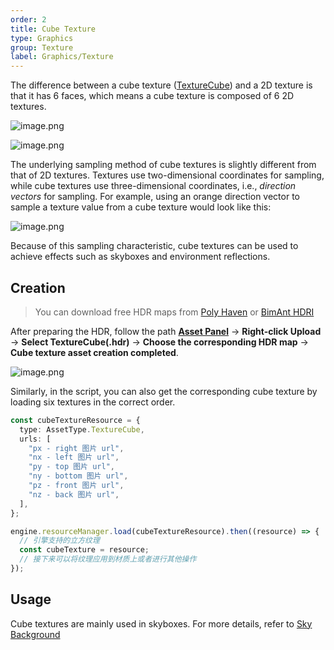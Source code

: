 ```yaml
---
order: 2
title: Cube Texture
type: Graphics
group: Texture
label: Graphics/Texture
---
```


The difference between a cube texture ([TextureCube](/en/apis/core/#TextureCube)) and a 2D texture is that it has 6 faces, which means a cube texture is composed of 6 2D textures.

![image.png](https://gw.alipayobjects.com/mdn/rms_d27172/afts/img/A*Omw8Qo0WzfYAAAAAAAAAAAAAARQnAQ)

![image.png](https://gw.alipayobjects.com/mdn/rms_d27172/afts/img/A*r-XPSaUTEnEAAAAAAAAAAAAAARQnAQ)

The underlying sampling method of cube textures is slightly different from that of 2D textures. Textures use two-dimensional coordinates for sampling, while cube textures use three-dimensional coordinates, i.e., _direction vectors_ for sampling. For example, using an orange direction vector to sample a texture value from a cube texture would look like this:

![image.png](https://gw.alipayobjects.com/mdn/rms_d27172/afts/img/A*X752S5pQSB0AAAAAAAAAAAAAARQnAQ)

Because of this sampling characteristic, cube textures can be used to achieve effects such as skyboxes and environment reflections.

## Creation

> You can download free HDR maps from [Poly Haven](https://polyhaven.com/) or [BimAnt HDRI](http://hdri.bimant.com/)

After preparing the HDR, follow the path **[Asset Panel](/en/docs/assets/interface)** -> **Right-click Upload** -> **Select TextureCube(.hdr)** -> **Choose the corresponding HDR map** -> **Cube texture asset creation completed**.

![image.png](https://mdn.alipayobjects.com/huamei_yo47yq/afts/img/A*Oi3FSLEEaYgAAAAAAAAAAAAADhuCAQ/original)

Similarly, in the script, you can also get the corresponding cube texture by loading six textures in the correct order.

```typescript
const cubeTextureResource = {
  type: AssetType.TextureCube,
  urls: [
    "px - right 图片 url",
    "nx - left 图片 url",
    "py - top 图片 url",
    "ny - bottom 图片 url",
    "pz - front 图片 url",
    "nz - back 图片 url",
  ],
};

engine.resourceManager.load(cubeTextureResource).then((resource) => {
  // 引擎支持的立方纹理
  const cubeTexture = resource;
  // 接下来可以将纹理应用到材质上或者进行其他操作
});
```

## Usage

Cube textures are mainly used in skyboxes. For more details, refer to [Sky Background](/en/docs/graphics/background/sky/)

